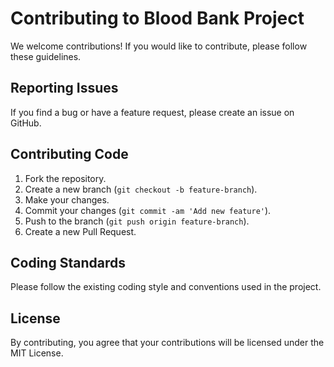 # Contributing to Blood Bank Project

We welcome contributions! If you would like to contribute, please follow these guidelines.

## Reporting Issues

If you find a bug or have a feature request, please create an issue on GitHub.

## Contributing Code

1. Fork the repository.
2. Create a new branch (`git checkout -b feature-branch`).
3. Make your changes.
4. Commit your changes (`git commit -am 'Add new feature'`).
5. Push to the branch (`git push origin feature-branch`).
6. Create a new Pull Request.

## Coding Standards

Please follow the existing coding style and conventions used in the project.

## License

By contributing, you agree that your contributions will be licensed under the MIT License.
